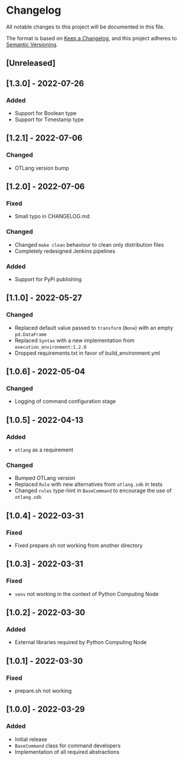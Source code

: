 # Changelog
All notable changes to this project will be documented in this file.

The format is based on [Keep a Changelog](https://keepachangelog.com/en/1.0.0/),
and this project adheres to [Semantic Versioning](https://semver.org/spec/v2.0.0.html).

## [Unreleased]

## [1.3.0] - 2022-07-26
### Added
- Support for Boolean type
- Support for Timestamp type

## [1.2.1] - 2022-07-06
### Changed
- OTLang version bump

## [1.2.0] - 2022-07-06
### Fixed
- Small typo in CHANGELOG.md
### Changed
- Changed `make clean` behaviour to clean only distribution files
- Completely redesigned Jenkins pipelines
### Added
- Support for PyPi publishing

## [1.1.0] - 2022-05-27
### Changed
- Replaced default value passed to `transform` (`None`) with an empty `pd.DataFrame`
- Replaced `Syntax` with a new implementation from `execution_environment:1.2.0`
- Dropped requirements.txt in favor of build_environment.yml

## [1.0.6] - 2022-05-04
### Changed
- Logging of command configuration stage

## [1.0.5] - 2022-04-13
### Added
- `otlang` as a requirement
### Changed
- Bumped OTLang version
- Replaced `Rule` with new alternatives from `otlang.sdk` in tests
- Changed `rules` type-hint in `BaseCommand` to encourage the use of `otlang.sdk`

## [1.0.4] - 2022-03-31
### Fixed
- Fixed prepare.sh not working from another directory

## [1.0.3] - 2022-03-31
### Fixed
- `venv` not working in the context of Python Computing Node

## [1.0.2] - 2022-03-30
### Added
- External libraries required by Python Computing Node

## [1.0.1] - 2022-03-30
### Fixed
- prepare.sh not working

## [1.0.0] - 2022-03-29
### Added
- Initial release
- `BaseCommand` class for command developers
- Implementation of all required abstractions
